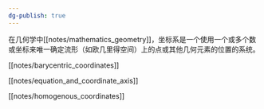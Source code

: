 ```yaml
---
dg-publish: true
---
```


在几何学中[[notes/mathematics_geometry]]，坐标系是一个使用一个或多个数或坐标来唯一确定流形（如欧几里得空间）上的点或其他几何元素的位置的系统。


[[notes/barycentric_coordinates]]

[[notes/equation_and_coordinate_axis]]

[[notes/homogenous_coordinates]]